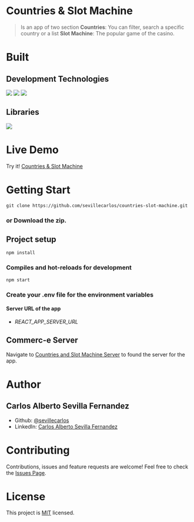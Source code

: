 # Countries & Slot Machine
> Is an app of two section
> **Countries**: You can filter, search a specific country or a list
> **Slot Machine**: The popular game of the casino.

# Built
## Development Technologies
![](https://img.shields.io/badge/Front--End-React-blue)
![](https://img.shields.io/badge/Programming--Language-TypeScript-blue)
![](https://img.shields.io/badge/Library-Redux-purple)
## Libraries
![](https://img.shields.io/badge/Library-Bootstrap--React-purple)
# Live Demo
Try it! [Countries & Slot Machine](https://countries-slot-machine.netlify.app/)

# Getting Start
```
git clone https://github.com/sevillecarlos/countries-slot-machine.git
```
### or Download the zip.
## Project setup
```
npm install
```
### Compiles and hot-reloads for development
```
npm start
```
### Create your .env file for the environment variables
#### Server URL of the app
* *REACT_APP_SERVER_URL*

## Commerc-e Server
Navigate to [Countries and Slot Machine Server](https://github.com/sevillecarlos/countries-slot-machine-server) to found the server for the app.


# Author
## Carlos Alberto Sevilla Fernandez
* Github: [@sevillecarlos](https://github.com/sevillecarlos)
* LinkedIn: [Carlos Alberto Sevilla Fernandez](https://github.com/sevillecarlos)

# Contributing
Contributions, issues and feature requests are welcome!
Feel free to check the [Issues Page](https://github.com/sevillecarlos/countries-slot-machine/issues).

# License
This project is [MIT](https://opensource.org/licenses/MIT) licensed.



